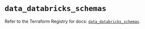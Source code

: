 # `data_databricks_schemas`

Refer to the Terraform Registry for docs: [`data_databricks_schemas`](https://registry.terraform.io/providers/databricks/databricks/1.67.0/docs/data-sources/schemas).
